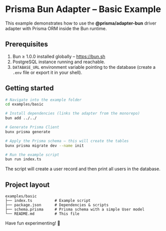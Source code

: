 # Prisma Bun Adapter – Basic Example

This example demonstrates how to use the **@prisma/adapter-bun** driver adapter with Prisma ORM inside the Bun runtime.

## Prerequisites

1. Bun ≥ 1.0.0 installed globally – https://bun.sh
2. PostgreSQL instance running and reachable.
3. `DATABASE_URL` environment variable pointing to the database (create a `.env` file or export it in your shell).

## Getting started

```bash
# Navigate into the example folder
cd examples/basic

# Install dependencies (links the adapter from the monorepo)
bun add ../../

# Generate Prisma Client
bunx prisma generate

# Apply the Prisma schema – this will create the tables
bunx prisma migrate dev --name init

# Run the example script
bun run index.ts
```

The script will create a user record and then print all users in the database.

## Project layout

```
examples/basic
├── index.ts          # Example script
├── package.json      # Dependencies & scripts
├── schema.prisma     # Prisma schema with a simple User model
└── README.md         # This file
```

Have fun experimenting! 🚀 
